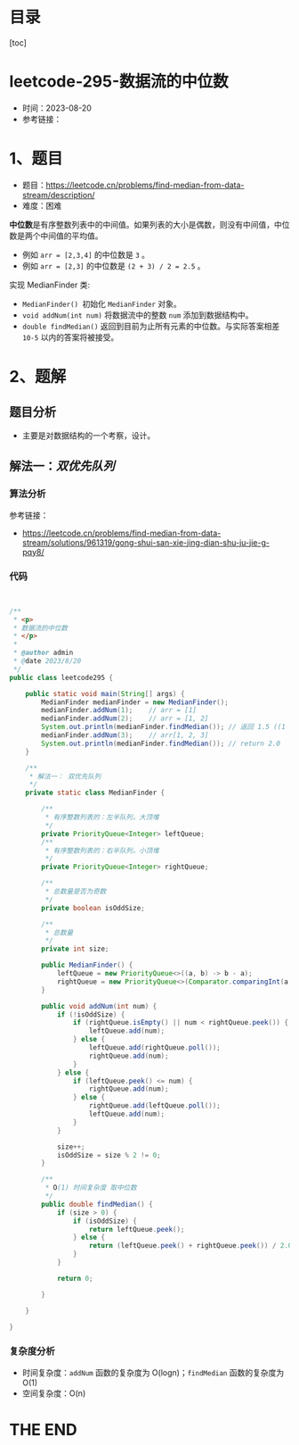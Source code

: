 # 目录

[toc]

# leetcode-295-数据流的中位数

- 时间：2023-08-20
- 参考链接：



# 1、题目

- 题目：https://leetcode.cn/problems/find-median-from-data-stream/description/
- 难度：困难

**中位数**是有序整数列表中的中间值。如果列表的大小是偶数，则没有中间值，中位数是两个中间值的平均值。

+ 例如 `arr = [2,3,4]` 的中位数是 `3` 。
+ 例如 `arr = [2,3]` 的中位数是 `(2 + 3) / 2 = 2.5` 。

实现 MedianFinder 类:

+ `MedianFinder() `初始化 `MedianFinder` 对象。
+ `void addNum(int num)` 将数据流中的整数 `num` 添加到数据结构中。
+ `double findMedian()` 返回到目前为止所有元素的中位数。与实际答案相差 `10-5` 以内的答案将被接受。





# 2、题解

## 题目分析

- 主要是对数据结构的一个考察，设计。

## 解法一：*双优先队列*

### 算法分析

参考链接：

- https://leetcode.cn/problems/find-median-from-data-stream/solutions/961319/gong-shui-san-xie-jing-dian-shu-ju-jie-g-pqy8/







### 代码

```java


/**
 * <p>
 * 数据流的中位数
 * </p>
 *
 * @author admin
 * @date 2023/8/20
 */
public class leetcode295 {

    public static void main(String[] args) {
        MedianFinder medianFinder = new MedianFinder();
        medianFinder.addNum(1);    // arr = [1]
        medianFinder.addNum(2);    // arr = [1, 2]
        System.out.println(medianFinder.findMedian()); // 返回 1.5 ((1 + 2) / 2)
        medianFinder.addNum(3);    // arr[1, 2, 3]
        System.out.println(medianFinder.findMedian()); // return 2.0
    }

    /**
     * 解法一： 双优先队列
     */
    private static class MedianFinder {

        /**
         * 有序整数列表的：左半队列，大顶堆
         */
        private PriorityQueue<Integer> leftQueue;
        /**
         * 有序整数列表的：右半队列，小顶堆
         */
        private PriorityQueue<Integer> rightQueue;

        /**
         * 总数量是否为奇数
         */
        private boolean isOddSize;

        /**
         * 总数量
         */
        private int size;

        public MedianFinder() {
            leftQueue = new PriorityQueue<>((a, b) -> b - a);
            rightQueue = new PriorityQueue<>(Comparator.comparingInt(a -> a));
        }

        public void addNum(int num) {
            if (!isOddSize) {
                if (rightQueue.isEmpty() || num < rightQueue.peek()) {
                    leftQueue.add(num);
                } else {
                    leftQueue.add(rightQueue.poll());
                    rightQueue.add(num);
                }
            } else {
                if (leftQueue.peek() <= num) {
                    rightQueue.add(num);
                } else {
                    rightQueue.add(leftQueue.poll());
                    leftQueue.add(num);
                }
            }

            size++;
            isOddSize = size % 2 != 0;
        }

        /**
         * O(1) 时间复杂度 取中位数
         */
        public double findMedian() {
            if (size > 0) {
                if (isOddSize) {
                    return leftQueue.peek();
                } else {
                    return (leftQueue.peek() + rightQueue.peek()) / 2.0;
                }
            }

            return 0;

        }

    }

}

```





### 复杂度分析

- 时间复杂度：`addNum` 函数的复杂度为 O(log⁡n)；`findMedian` 函数的复杂度为 O(1)
- 空间复杂度：O(n)











# THE END